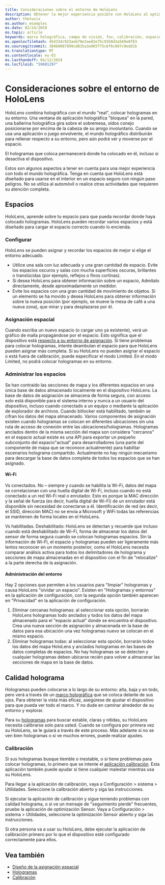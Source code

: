 ```yaml
---
title: Consideraciones sobre el entorno de HoloLens
description: Obtener la mejor experiencia posible con HoloLens al optimizar el dispositivo para su entorno y los ojos.
author: thetuvix
ms.author: msamples
ms.date: 02/24/2019
ms.topic: article
keywords: marco holográfica, campo de visión, fov, calibración, espacios, entorno, procedimientos
ms.openlocfilehash: d5433dc923aeb70e3ae82e75c9358d3a569e8f83
ms.sourcegitcommit: 384b0087899cd835a3a965f75c6f6c607c9edd1b
ms.translationtype: MT
ms.contentlocale: es-ES
ms.lasthandoff: 04/12/2019
ms.locfileid: "59601297"
---
```

# <a name="environment-considerations-for-hololens"></a>Consideraciones sobre el entorno de HoloLens

HoloLens combina holográfica con el mundo "real", colocar hologramas en su entorno. Una ventana de aplicación holográfica "bloquea" en la pared, una ballerina holográfica gira sobre el sobremesa, oídos conejo posicionarse por encima de la cabeza de su amigo involuntario. Cuando se usa una aplicación o juego envolvente, el mundo holográfico distribuirán para rellenar respecto a su entorno, pero aún podrá ver y moverse por el espacio.

El hologramas que coloca permanecerá donde ha colocado en él, incluso si desactiva el dispositivo. 

Estos son algunos aspectos a tener en cuenta para una mejor experiencia con todo el mundo holográfica. Tenga en cuenta que HoloLens está diseñado para usarse en el interior en un espacio seguro con ningún paso peligros. No se utiliza al automóvil o realice otras actividades que requieren su atención completa.

## <a name="spaces"></a>Espacios

HoloLens, aprende sobre tu espacio para que pueda recordar donde haya colocado hologramas. HoloLens pueden recordar varios espacios y está diseñado para cargar el espacio correcto cuando lo encienda.

### <a name="setting-up"></a>Configurar

HoloLens se pueden asignar y recordar los espacios de mejor si elige el entorno adecuado.
* Utilice una sala con luz adecuada y una gran cantidad de espacio. Evite los espacios oscuros y salas con mucha superficies oscuras, brillantes o translúcidas (por ejemplo, reflejos o finos cortinas).
* Si desea HoloLens para obtener información sobre un espacio, Admítalo directamente, desde aproximadamente un medidor.
* Evite los espacios con una gran cantidad de movimiento de objetos. Si un elemento se ha movido y desea HoloLens para obtener información sobre la nueva posición (por ejemplo, se mueve la mesa de café a una nueva zona), que mirar y para desplazarse por él.

### <a name="spatial-mapping"></a>Asignación espacial

Cuando escriba un nuevo espacio (o cargar uno ya existente), verá un gráfico de malla propagándose por el espacio. Esto significa que el dispositivo está [respecto a su entorno de asignación](spatial-mapping-design.md). Si tiene problemas para colocar hologramas, intente deambulan el espacio para que HoloLens pueden asignar más completa. Si su HoloLens no pueden asignar el espacio o está fuera de calibración, puede especificar el modo Limited. En el modo Limited, no podrá colocar hologramas en su entorno.

### <a name="managing-your-spaces"></a>Administrar los espacios

Se han contraído las secciones de mapa y los diferentes espacios en una única base de datos almacenado localmente en el dispositivo HoloLens.  La base de datos de asignación se almacena de forma segura, con acceso solo está disponible para el sistema interno y nunca a un usuario del dispositivo, incluso cuando conectado a un equipo o mediante la aplicación de explorador de archivos.  Cuando bitlocker está habilitado, también se cifran los datos del mapa almacenado.
Varios componentes de asignación existen cuando hologramas se colocan en diferentes ubicaciones sin una ruta de acceso de conexión entre las ubicaciones/hologramas.  Hologramas anclados dentro de la misma sección del mapa son considera "cercanos" en el espacio actual existe es una API para exportar un pequeño subconjunto del espacio"actual" para desarrolladores (una parte del componente de mapa que se reconoce actualmente) para habilitar escenarios holograma compartido.  Actualmente no hay ningún mecanismo para descargar la base de datos completa de todos los espacios que se han asignado.

#### <a name="wifi"></a>Wi-Fi
Vs conectados. No – siempre y cuando se habilita la Wi-Fi, datos del mapa se correlacionan con una huella digital de Wi-Fi, incluso cuando no está conectado a un red Wi-Fi real o enrutador.  Esto es porque la MAC dirección y la señal de fuerza (es decir, huella digital de Wi-Fi) de un enrutador está disponible sin necesidad de conectarse a él.  Identificación de red (es decir, el SSID, dirección MAC) no se envía a Microsoft y WiFi todas las referencias se mantienen de forma locales en el HoloLens.

Vs habilitadas. Deshabilitado: HoloLens se detectan y recuerde que incluso cuando está deshabilitado de Wi-Fi, forma de almacenar los datos del sensor de forma segura cuando se colocan hologramas espacios.  Sin la información de Wi-Fi, el espacio y hologramas pueden ser ligeramente más lentos reconocer en un momento posterior, como el HoloLens necesita comparar análisis activa para todos los delimitadores de holograma y secciones de mapa almacenadas en el dispositivo con el fin de "relocalize" a la parte derecha de la asignación.

#### <a name="environment-management"></a>Administración del entorno
Hay 2 opciones que permiten a los usuarios para "limpiar" hologramas y causa HoloLens "olvidar un espacio".  Existen en "Hologramas y entornos" en la aplicación de configuración, con la segunda opción también aparecen en "Privacidad" en la aplicación de configuración.
1.  Eliminar cercanas hologramas: al seleccionar esta opción, borrarán HoloLens hologramas todo anclados y todos los datos del mapa almacenado para el "espacio actual" donde se encuentra el dispositivo.  Crea una nueva sección de asignación y almacenada en la base de datos para esa ubicación una vez hologramas nuevo se colocan en el mismo espacio.
2.  Eliminar hologramas todas: al seleccionar esta opción, borrarán todos los datos del mapa HoloLens y anclados hologramas en las bases de datos completas de espacios.  No hay hologramas se se detecten y cualquier hologramas deben ubicarse recién para volver a almacenar las secciones de mapa en la base de datos.


## <a name="hologram-quality"></a>Calidad holograma

Hologramas pueden colocarse a lo largo de su entorno: alta, baja y en todo, pero verá a través de un [marco holográfica](holographic-frame.md) que se coloca delante de sus ojos. Para obtener la vista más eficaz, asegúrese de ajustar el dispositivo para que pueda ver todo el marco. Y no dude en caminar alrededor de su entorno y explorar.

Para su [hologramas](hologram.md) para buscar estable, claras y nítidas, su HoloLens necesita calibrarse solo para usted. Cuando se configura por primera vez su HoloLens, se le guiará a través de este proceso. Más adelante si no se ven bien hologramas o si ve muchos errores, puede realizar ajustes.

### <a name="calibration"></a>Calibración

Si sus hologramas busque tiemble o inestable, o si tiene problemas para colocar hologramas, lo primero que se intente el [aplicación calibración](calibration.md). Esta aplicación también puede ayudar si tiene cualquier malestar mientras usa su HoloLens.

Para llegar a la aplicación de calibración, vaya a Configuración > sistema > Utilidades. Seleccione la calibración abierto y siga las instrucciones.

Si ejecutar la aplicación de calibración y sigue teniendo problemas con calidad holograma, o si ve un mensaje de "seguimiento pierde" frecuentes, pruebe la aplicación de optimización Sensor. Vaya a Configuración > sistema > Utilidades, seleccione la optimización Sensor abierto y siga las instrucciones.

Si otra persona va a usar su HoloLens, debe ejecutar la aplicación de calibración primero por lo que el dispositivo esté configurado correctamente para ellos.

## <a name="see-also"></a>Vea también
* [Diseño de la asignación espacial](spatial-mapping-design.md)
* [Hologramas](hologram.md)
* [Calibración](calibration.md)
